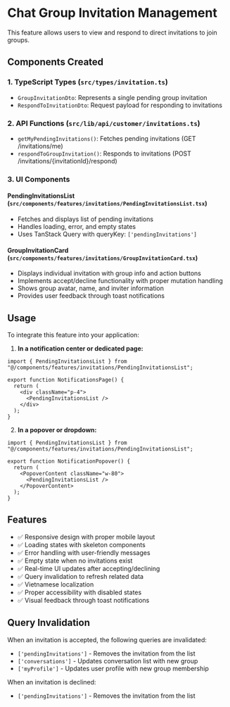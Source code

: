 # Chat Group Invitation Management

This feature allows users to view and respond to direct invitations to join groups.

## Components Created

### 1. TypeScript Types (`src/types/invitation.ts`)
- `GroupInvitationDto`: Represents a single pending group invitation
- `RespondToInvitationDto`: Request payload for responding to invitations

### 2. API Functions (`src/lib/api/customer/invitations.ts`)
- `getMyPendingInvitations()`: Fetches pending invitations (GET /invitations/me)
- `respondToGroupInvitation()`: Responds to invitations (POST /invitations/{invitationId}/respond)

### 3. UI Components

#### PendingInvitationsList (`src/components/features/invitations/PendingInvitationsList.tsx`)
- Fetches and displays list of pending invitations
- Handles loading, error, and empty states
- Uses TanStack Query with queryKey: `['pendingInvitations']`

#### GroupInvitationCard (`src/components/features/invitations/GroupInvitationCard.tsx`)
- Displays individual invitation with group info and action buttons
- Implements accept/decline functionality with proper mutation handling
- Shows group avatar, name, and inviter information
- Provides user feedback through toast notifications

## Usage

To integrate this feature into your application:

1. **In a notification center or dedicated page:**
```tsx
import { PendingInvitationsList } from "@/components/features/invitations/PendingInvitationsList";

export function NotificationsPage() {
  return (
    <div className="p-4">
      <PendingInvitationsList />
    </div>
  );
}
```

2. **In a popover or dropdown:**
```tsx
import { PendingInvitationsList } from "@/components/features/invitations/PendingInvitationsList";

export function NotificationPopover() {
  return (
    <PopoverContent className="w-80">
      <PendingInvitationsList />
    </PopoverContent>
  );
}
```

## Features

- ✅ Responsive design with proper mobile layout
- ✅ Loading states with skeleton components
- ✅ Error handling with user-friendly messages
- ✅ Empty state when no invitations exist
- ✅ Real-time UI updates after accepting/declining
- ✅ Query invalidation to refresh related data
- ✅ Vietnamese localization
- ✅ Proper accessibility with disabled states
- ✅ Visual feedback through toast notifications

## Query Invalidation

When an invitation is accepted, the following queries are invalidated:
- `['pendingInvitations']` - Removes the invitation from the list
- `['conversations']` - Updates conversation list with new group
- `['myProfile']` - Updates user profile with new group membership

When an invitation is declined:
- `['pendingInvitations']` - Removes the invitation from the list